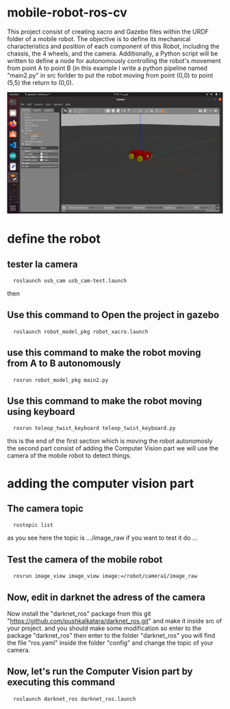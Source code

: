 # mobile-robot-ros-cv
This project consist of creating xacro and Gazebo files within the URDF folder of a mobile robot. The objective is to define its mechanical characteristics and position of each component of this Robot, including the chassis, the 4 wheels, and the camera. Additionally, a Python script will be written to define a node for autonomously controlling the robot's movement from point A to point B (in this example I write a python pipeline named "main2.py" in src forlder to put the robot 
moving from point (0,0) to point (5,5) the return to (0,0).

![Darknet Ros example: Detection image](robot.png)

# define the robot
## tester la camera  

      roslaunch usb_cam usb_cam-test.launch

then 
## Use this command to Open the project in gazebo
  
      roslaunch robot_model_pkg robot_xacro.launch  
      
## use this command to make the robot moving from A to B autonomously
      
      rosrun robot_model_pkg main2.py  

## Use this command to make the robot moving using keyboard

      rosrun teleop_twist_keyboard teleop_twist_keyboard.py

this is the end of the first section which is moving the robot autonomosly the second part consist of adding the Computer Vision part we will use the camera of the mobile robot to detect things. 

# adding the computer vision part

## The camera topic

      rostopic list 
      
as you see here the topic is .../image_raw
if you want to test it do ...
## Test the camera of the mobile robot

      rosrun image_view image_view image:=/robot/camera1/image_raw

## Now, edit in darknet the adress of the camera
Now install the "darknet_ros" package from this git "https://github.com/pushkalkatara/darknet_ros.git" and make it inside src of your project. and you should make some modification so enter to the package "darknet_ros" then enter to the folder "darknet_ros" you will find the file "ros.yaml" inside the folder "config" and change the topic of your camera.

##  Now, let's run the Computer Vision part by executing this command 

      roslaunch darknet_ros darknet_ros.launch

